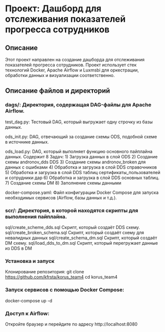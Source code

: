 # Проект: Дашборд для отслеживания показателей прогресса сотрудников
## Описание
Этот проект направлен на создание дашборда для отслеживания показателей прогресса сотрудников. Проект использует стек технологий Docker, Apache Airflow и Luxmsbi для оркестрации, обработки данных и визуализации соответственно.

## Описание файлов и директорий
### dags/: Директория, содержащая DAG-файлы для Apache Airflow.

test_dag.py: Тестовый DAG, который выгружает одну строчку из базы данных.

ods_init.py: DAG, отвечающий за создание схемы ODS, подобной схеме в источнике данных.

ods_load.py: DAG, который выполняет функцию основного пайплайна данных. Содержит 8 Задач: 1) Загрузка данных в слой ODS 2) Создание схемы andronov_dds DDS 3) Создание схемы andronov_broken для данных с ошибками
4) Обработка и загрузка в слой DDS справочников 5) Обработка и загрузка в слой DDS таблиц сертификаты_пользователей и сотрудники дар 6) Обработка и загрузка в слой DDS основных таблиц.
7) Создание схемы DM 8) Заполнение схемы данными

docker-compose.yaml: Файл конфигурации Docker Compose для запуска необходимых сервисов (Airflow, базы данных и т.д.).

### scr/: Директория, в которой находятся скрипты для выполнения пайплайна.

sql/create_scheme_dds.sql Скрипт, который создаёт DDS схему.
sql/create_broken_schema.sql Скрипт, который создаёт схему для невалидных данных
sql/create_schema_dm.sql Скрипт, который создаёт DM схему.
sql/load_dds_to_dm.sql Скрипт, который перегружает данные из DDS в DM

### Установка и запуск
Клонирование репозитория:
git clone https://github.com/kfrsta/korus_team4
cd korus_team4
### Запуск сервисов с помощью Docker Compose:
docker-compose up -d
### Доступ к Airflow:
Откройте браузер и перейдите по адресу http://localhost:8080
